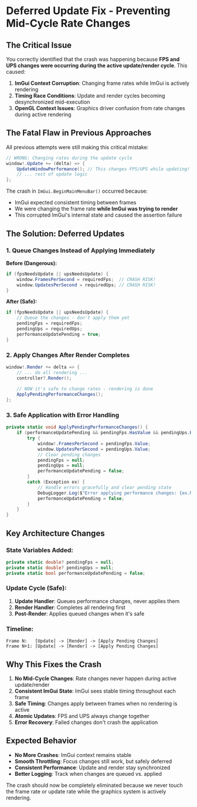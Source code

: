 # Deferred Update Fix - Preventing Mid-Cycle Rate Changes

## The Critical Issue

You correctly identified that the crash was happening because **FPS and UPS changes were occurring during the active update/render cycle**. This caused:

1. **ImGui Context Corruption**: Changing frame rates while ImGui is actively rendering
2. **Timing Race Conditions**: Update and render cycles becoming desynchronized mid-execution  
3. **OpenGL Context Issues**: Graphics driver confusion from rate changes during active rendering

## The Fatal Flaw in Previous Approaches

All previous attempts were still making this critical mistake:

```csharp
// WRONG: Changing rates during the update cycle
window!.Update += (delta) => {
    UpdateWindowPerformance(); // This changes FPS/UPS while updating!
    // ... rest of update logic
};
```

The crash in `ImGui.BeginMainMenuBar()` occurred because:
- ImGui expected consistent timing between frames
- We were changing the frame rate **while ImGui was trying to render**
- This corrupted ImGui's internal state and caused the assertion failure

## The Solution: Deferred Updates

### 1. Queue Changes Instead of Applying Immediately

**Before (Dangerous):**
```csharp
if (fpsNeedsUpdate || upsNeedsUpdate) {
    window.FramesPerSecond = requiredFps;  // CRASH RISK!
    window.UpdatesPerSecond = requiredUps; // CRASH RISK!
}
```

**After (Safe):**
```csharp
if (fpsNeedsUpdate || upsNeedsUpdate) {
    // Queue the changes - don't apply them yet
    pendingFps = requiredFps;
    pendingUps = requiredUps;
    performanceUpdatePending = true;
}
```

### 2. Apply Changes After Render Completes

```csharp
window!.Render += delta => {
    // ... do all rendering ...
    controller?.Render();
    
    // NOW it's safe to change rates - rendering is done
    ApplyPendingPerformanceChanges();
};
```

### 3. Safe Application with Error Handling

```csharp
private static void ApplyPendingPerformanceChanges() {
    if (performanceUpdatePending && pendingFps.HasValue && pendingUps.HasValue) {
        try {
            window!.FramesPerSecond = pendingFps.Value;
            window.UpdatesPerSecond = pendingUps.Value;
            // Clear pending changes
            pendingFps = null;
            pendingUps = null;
            performanceUpdatePending = false;
        }
        catch (Exception ex) {
            // Handle errors gracefully and clear pending state
            DebugLogger.Log($"Error applying performance changes: {ex.Message}");
            performanceUpdatePending = false;
        }
    }
}
```

## Key Architecture Changes

### State Variables Added:
```csharp
private static double? pendingFps = null;
private static double? pendingUps = null;
private static bool performanceUpdatePending = false;
```

### Update Cycle (Safe):
1. **Update Handler**: Queues performance changes, never applies them
2. **Render Handler**: Completes all rendering first
3. **Post-Render**: Applies queued changes when it's safe

### Timeline:
```
Frame N:   [Update] -> [Render] -> [Apply Pending Changes]
Frame N+1: [Update] -> [Render] -> [Apply Pending Changes] 
```

## Why This Fixes the Crash

1. **No Mid-Cycle Changes**: Rate changes never happen during active update/render
2. **Consistent ImGui State**: ImGui sees stable timing throughout each frame
3. **Safe Timing**: Changes apply between frames when no rendering is active
4. **Atomic Updates**: FPS and UPS always change together
5. **Error Recovery**: Failed changes don't crash the application

## Expected Behavior

- **No More Crashes**: ImGui context remains stable
- **Smooth Throttling**: Focus changes still work, but safely deferred
- **Consistent Performance**: Update and render stay synchronized
- **Better Logging**: Track when changes are queued vs. applied

The crash should now be completely eliminated because we never touch the frame rate or update rate while the graphics system is actively rendering.